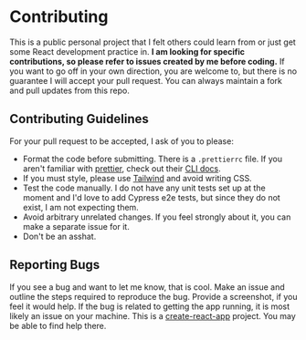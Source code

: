 # Contributing

This is a public personal project that I felt others could learn from or just get some React development practice in. **I am looking for specific contributions, so please refer to issues created by me before coding.** If you want to go off in your own direction, you are welcome to, but there is no guarantee I will accept your pull request. You can always maintain a fork and pull updates from this repo.

## Contributing Guidelines

For your pull request to be accepted, I ask of you to please:

- Format the code before submitting. There is a `.prettierrc` file. If you aren't familiar with [prettier](https://prettier.io/), check out their [CLI docs](https://prettier.io/docs/en/cli.html).
- If you must style, please use [Tailwind](http://tailwindcss.com/docs) and avoid writing CSS.
- Test the code manually. I do not have any unit tests set up at the moment and I'd love to add Cypress e2e tests, but since they do not exist, I am not expecting them.
- Avoid arbitrary unrelated changes. If you feel strongly about it, you can make a separate issue for it.
- Don't be an asshat.

## Reporting Bugs

If you see a bug and want to let me know, that is cool. Make an issue and outline the steps required to reproduce the bug. Provide a screenshot, if you feel it would help. If the bug is related to getting the app running, it is most likely an issue on your machine. This is a [create-react-app](https://github.com/facebook/create-react-app) project. You may be able to find help there.

